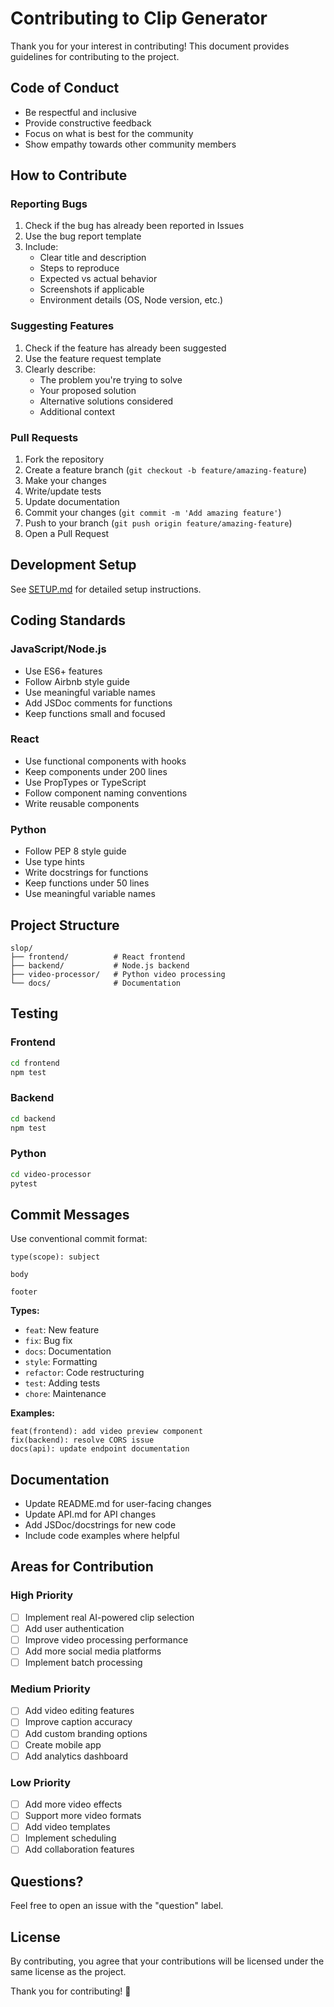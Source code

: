 # Contributing to Clip Generator

Thank you for your interest in contributing! This document provides guidelines for contributing to the project.

## Code of Conduct

- Be respectful and inclusive
- Provide constructive feedback
- Focus on what is best for the community
- Show empathy towards other community members

## How to Contribute

### Reporting Bugs

1. Check if the bug has already been reported in Issues
2. Use the bug report template
3. Include:
   - Clear title and description
   - Steps to reproduce
   - Expected vs actual behavior
   - Screenshots if applicable
   - Environment details (OS, Node version, etc.)

### Suggesting Features

1. Check if the feature has already been suggested
2. Use the feature request template
3. Clearly describe:
   - The problem you're trying to solve
   - Your proposed solution
   - Alternative solutions considered
   - Additional context

### Pull Requests

1. Fork the repository
2. Create a feature branch (`git checkout -b feature/amazing-feature`)
3. Make your changes
4. Write/update tests
5. Update documentation
6. Commit your changes (`git commit -m 'Add amazing feature'`)
7. Push to your branch (`git push origin feature/amazing-feature`)
8. Open a Pull Request

## Development Setup

See [SETUP.md](SETUP.md) for detailed setup instructions.

## Coding Standards

### JavaScript/Node.js
- Use ES6+ features
- Follow Airbnb style guide
- Use meaningful variable names
- Add JSDoc comments for functions
- Keep functions small and focused

### React
- Use functional components with hooks
- Keep components under 200 lines
- Use PropTypes or TypeScript
- Follow component naming conventions
- Write reusable components

### Python
- Follow PEP 8 style guide
- Use type hints
- Write docstrings for functions
- Keep functions under 50 lines
- Use meaningful variable names

## Project Structure

```
slop/
├── frontend/          # React frontend
├── backend/           # Node.js backend
├── video-processor/   # Python video processing
└── docs/              # Documentation
```

## Testing

### Frontend
```bash
cd frontend
npm test
```

### Backend
```bash
cd backend
npm test
```

### Python
```bash
cd video-processor
pytest
```

## Commit Messages

Use conventional commit format:

```
type(scope): subject

body

footer
```

**Types:**
- `feat`: New feature
- `fix`: Bug fix
- `docs`: Documentation
- `style`: Formatting
- `refactor`: Code restructuring
- `test`: Adding tests
- `chore`: Maintenance

**Examples:**
```
feat(frontend): add video preview component
fix(backend): resolve CORS issue
docs(api): update endpoint documentation
```

## Documentation

- Update README.md for user-facing changes
- Update API.md for API changes
- Add JSDoc/docstrings for new code
- Include code examples where helpful

## Areas for Contribution

### High Priority
- [ ] Implement real AI-powered clip selection
- [ ] Add user authentication
- [ ] Improve video processing performance
- [ ] Add more social media platforms
- [ ] Implement batch processing

### Medium Priority
- [ ] Add video editing features
- [ ] Improve caption accuracy
- [ ] Add custom branding options
- [ ] Create mobile app
- [ ] Add analytics dashboard

### Low Priority
- [ ] Add more video effects
- [ ] Support more video formats
- [ ] Add video templates
- [ ] Implement scheduling
- [ ] Add collaboration features

## Questions?

Feel free to open an issue with the "question" label.

## License

By contributing, you agree that your contributions will be licensed under the same license as the project.

Thank you for contributing! 🎉
